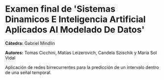 # Examen final de 'Sistemas Dinamicos E Inteligencia Artificial Aplicados Al Modelado De Datos'

**Cátedra:** Gabriel Mindlin

**Autores:** Tomas Cicchini, Matías Leizerovich, Candela Szischik y María Sol Vidal

Aplicación de redes birrecurrentes para la predicción de un intervalo dentro de una señal temporal.
